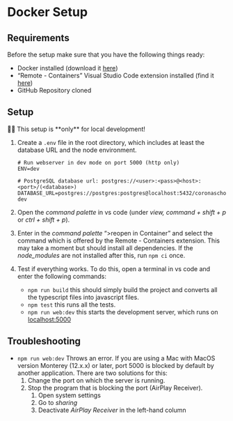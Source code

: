 # Docker Setup

## Requirements

Before the setup make sure that you have the following things ready:

- Docker installed (download it [here](https://www.docker.com/products/docker-desktop))
- “Remote - Containers” Visual Studio Code extension installed (find it [here](https://marketplace.visualstudio.com/items?itemName=ms-vscode-remote.remote-containers))
- GitHub Repository cloned

## Setup

<aside>
☝🏼 This setup is **only** for local development!

</aside>

1. Create a `.env` file in the root directory, which includes at least the database URL and the node environment.
    
    ```
    # Run webserver in dev mode on port 5000 (http only)
    ENV=dev
    
    # PostgreSQL database url: postgres://<user>:<pass>@<host>:<port>/(<database>)
    DATABASE_URL=postgres://postgres:postgres@localhost:5432/coronaschool-dev
    ```
    
2. Open the *command palette* in vs code (under *view,* *command + shift + p* or *ctrl + shift + p*).
3. Enter in the *command palette* “>reopen in Container” and select the command which is offered by the Remote - Containers extension. This may take a moment but should install all dependencies. If the *node_modules* are not installed after this, run `npm ci` once.
4. Test if everything works. To do this, open a terminal in vs code and enter the following commands:
    - `npm run build` this should simply build the project and converts all the typescript files into javascript files.
    - `npm test` this runs all the tests.
    - `npm run web:dev` this starts the development server, which runs on [localhost:5000](http://localhost:5000)

## Troubleshooting

- `npm run web:dev` Throws an error. If you are using a Mac with MacOS version Monterey (12.x.x) or later, port 5000 is blocked by default by another application. There are two solutions for this:
    1. Change the port on which the server is running.
    2. Stop the program that is blocking the port (AirPlay Receiver).
        1. Open system settings
        2. Go to *sharing*
        3. Deactivate *AirPlay Receiver* in the left-hand column